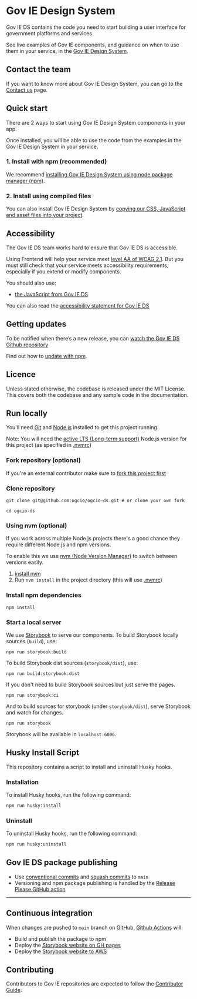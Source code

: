 # Gov IE Design System

Gov IE DS contains the code you need to start building a user interface for government platforms and services.

See live examples of Gov IE components, and guidance on when to use them in your service, in the [Gov IE Design System](https://ogcio.github.io/ogcio-ds/).

## Contact the team

If you want to know more about Gov IE Design System, you can go to the [Contact us](https://www.design-system.ogcio.gov.ie/contact/) page.

## Quick start

There are 2 ways to start using Gov IE Design System components in your app.

Once installed, you will be able to use the code from the examples in the Gov IE Design System in your service.

### 1. Install with npm (recommended)

We recommend [installing Gov IE Design System using node package manager
(npm)](https://ogcio.github.io/ogcio-ds/?path=/docs/docs-install-with-npm--docs).

### 2. Install using compiled files

You can also install Gov IE Design System by [copying our CSS, JavaScript and asset files into your project](https://ogcio.github.io/ogcio-ds/?path=/docs/docs-install-using-precompiled-files--docs).

## Accessibility

The Gov IE DS team works hard to ensure that Gov IE DS is accessible.

Using Frontend will help your service meet [level AA of WCAG 2.1](https://www.w3.org/TR/WCAG21/). But you must still check that your service meets accessibility requirements, especially if you extend or modify components.

You should also use:

- [the JavaScript from Gov IE DS](https://ogcio.github.io/ogcio-ds/?path=/docs/docs-import-css-assets-and-javascript--docs)

You can also read the [accessibility statement for Gov IE DS](https://www.design-system.ogcio.gov.ie/accessibility/)

## Getting updates

To be notified when there’s a new release, you can [watch the Gov IE DS Github repository](https://docs.github.com/en/github/managing-subscriptions-and-notifications-on-github/setting-up-notifications/configuring-notifications#configuring-your-watch-settings-for-an-individual-repository)

Find out how to [update with npm](https://ogcio.github.io/ogcio-ds/?path=/story/docs-update-with-npm--docs/).

## Licence

Unless stated otherwise, the codebase is released under the MIT License. This
covers both the codebase and any sample code in the documentation.

## Run locally

You'll need [Git](https://help.github.com/articles/set-up-git/) and [Node.js](https://nodejs.org/en/) installed to get this project running.

Note: You will need the [active LTS (Long-term support)](https://github.com/nodejs/Release#release-schedule) Node.js version for this project (as specified in [.nvmrc](./.nvmrc))

### Fork repository (optional)

If you're an external contributor make sure to [fork this project first](https://help.github.com/articles/fork-a-repo/)

### Clone repository

```
git clone git@github.com:ogcio/ogcio-ds.git # or clone your own fork

cd ogcio-ds
```

### Using nvm (optional)

If you work across multiple Node.js projects there's a good chance they require different Node.js and npm versions.

To enable this we use [nvm (Node Version Manager)](https://github.com/creationix/nvm) to switch between versions easily.

1. [install nvm](https://github.com/creationix/nvm#installation)
2. Run `nvm install` in the project directory (this will use [.nvmrc](./.nvmrc))

### Install npm dependencies

```
npm install
```

### Start a local server

We use [Storybook](https://storybook.js.org/) to serve our components. To build Storybook locally sources (`build`), use:

```
npm run storybook:build
```

To build Storybook dist sources (`storybook/dist`), use:

```
npm run build:storybook:dist
```

If you don't need to build Storybook sources but just serve the pages.

```
npm run storybook:ci
```

And to build sources for storybook (under `storybook/dist`), serve Storybook and watch for changes.

```
npm run storybook
```

Storybook will be available in `localhost:6006`.

## Husky Install Script

This repository contains a script to install and uninstall Husky hooks.

### Installation

To install Husky hooks, run the following command:

```bash
npm run husky:install
```

### Uninstall

To uninstall Husky hooks, run the following command:

```bash
npm run husky:uninstall
```

## Gov IE DS package publishing

- Use [conventional commits](https://www.conventionalcommits.org/en/v1.0.0/) and [squash commits](https://github.com/googleapis/release-please?tab=readme-ov-file#linear-git-commit-history-use-squash-merge) to `main`
- Versioning and npm package publishing is handled by the [Release Please GitHub action](https://github.com/google-github-actions/release-please-action)

---

## Continuous integration

When changes are pushed to `main` branch on GitHub, [Github Actions][github-actions] will:

- Build and publish the package to npm
- Deploy the [Storybook website on GH pages](https://ogcio.github.io/ogcio-ds/)
- Deploy the [Storybook website to AWS](https://storybook.design-system.ogcio.gov.ie/)

[github-actions]: https://github.com/ogcio/ogcio-ds/tree/main/.github/workflows

## Contributing

Contributors to Gov IE repositories are expected to follow the [Contributor Guide](https://ogcio.github.io/ogcio-ds-website/help/how-to-contribute/).
